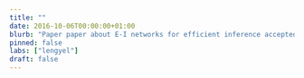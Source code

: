 ```yaml
---
title: ""
date: 2016-10-06T00:00:00+01:00
blurb: "Paper paper about E-I networks for efficient inference accepted at PLoS Comput Biol"
pinned: false
labs: ["lengyel"]
draft: false
---
```

